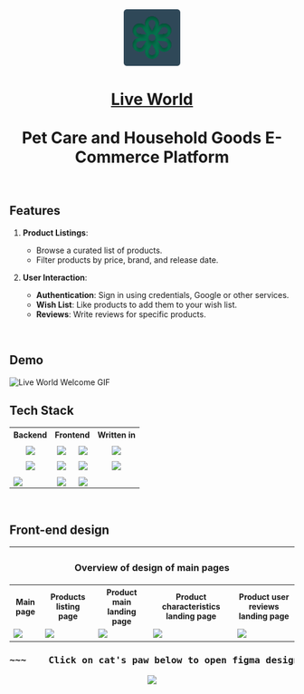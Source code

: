 <!--HOW TO WRITE COOL README FILE TUTORIAL https://www.freecodecamp.org/news/how-to-write-a-good-readme-file/-->
<div align="center" style="display: flex; flex-direction: column;">
  <a href='https://github.com/bbuukk/gra'><img src="front/public/logo.svg" width="100"></a>
</div>

<h1 align="center">
  <div >
<span > <a href="https://zhyvyisvit.shop/">Live World</a> </span>
  </div>
  <br>
<span align="center">Pet Care and Household Goods E-Commerce Platform</span>
</h3>

<!-- add link to website -->

<br>
<h2>Features</h2>

1. **Product Listings**:

   - Browse a curated list of products.
   - Filter products by price, brand, and release date.

2. **User Interaction**:
   - **Authentication**: Sign in using credentials, Google or other services.
   - **Wish List**: Like products to add them to your wish list.
   - **Reviews**: Write reviews for specific products.

<br>
<h2 >Demo</h2>

![Live World Welcome GIF](.github/images/live_world_welcome_demo.gif)

<!--
<br>
<h2>Upcoming Features</h2>

1. **Product Listings**:
   - Browse a curated list of products.
   - Filter products by price, brand, and release date.

2. **User Interaction**:
   - **Authentication**: Sign in using credentials, Google or other services.
   - **Wish List**: Like products to add them to your wish list.
   - **Reviews**: Write reviews for specific products.
-->

<h2>Tech Stack</h2>

<table align="center">
  <tr>
    <th>Backend</th>
    <th colspan=2>Frontend</th>    
    <th>Written in</th>
  </tr>
  <tr>
    <td align="center"><a href='https://www.mongodb.com/'><img width="100%" src='https://img.shields.io/badge/MongoDB-%234ea94b.svg?style=for-the-badge&logo=mongodb&logoColor=white' align='middle'></a></td>
    <td align="center"><a href='https://reactjs.org/'><img width="100%" src='https://img.shields.io/badge/react-%2320232a.svg?style=for-the-badge&logo=react&logoColor=%2361DAFB' align='middle'></a></td>
    <td align="center"><a href='https://getbootstrap.com/'><img width="100%" src='https://img.shields.io/badge/bootstrap-%238511FA.svg?style=for-the-badge&logo=bootstrap&logoColor=white' align='middle'></a></td>
    <td align="center"><a href='https://www.javascript.com/'><img width="100%" src='https://img.shields.io/badge/javascript-%23323330.svg?style=for-the-badge&logo=javascript&logoColor=%23F7DF1E' align='middle'></a></td>
  </tr>
  <tr>
    <td align="center"><a href='https://expressjs.com/'><img width="100%" src='https://img.shields.io/badge/express.js-%23404d59.svg?style=for-the-badge&logo=express&logoColor=%2361DAFB' align='middle'></a></td>
    <td align="center"><a href='https://nextjs.org/'><img width="100%" src='https://img.shields.io/badge/Next-black?style=for-the-badge&logo=next.js&logoColor=white' align='middle'></a></td>
    <td align="center"><a href='https://mui.com/'><img width="100%" src='https://img.shields.io/badge/MUI-%230081CB.svg?style=for-the-badge&logo=mui&logoColor=white' align='middle'></a></td>
        <td align="center"><a href='https://www.typescriptlang.org/'><img width="100%" src='https://img.shields.io/badge/typescript-%23007ACC.svg?style=for-the-badge&logo=typescript&logoColor=white' align='middle'></a></td>
  </tr>
  <tr>
    <td ><a href='https://nodejs.org/'><img width="100%" src='https://img.shields.io/badge/node.js-6DA55F?style=for-the-badge&logo=node.js&logoColor=white' align='middle'></a></td>
    <td align="center"><a href='https://redux.js.org/'><img width="100%" src='https://img.shields.io/badge/redux-%23593d88.svg?style=for-the-badge&logo=redux&logoColor=white' align='middle'></a></td>
    <td align="center"><a href='https://sass-lang.com/'><img width="100%" src='https://img.shields.io/badge/SASS-hotpink.svg?style=for-the-badge&logo=SASS&logoColor=white' align='middle'></a></td>
    <td></td>
  </tr>
</table>

<br>
<h2>Front-end design</h2>

<table align="center">
  <tr><th colspan=5><h3>Overview of design of main pages</h3>
</th></tr>
  <tr>
    <th>Main page</th>
    <th>Products listing page </th>
    <th>Product main landing page</th>
    <th>Product characteristics landing page</th>
    <th>Product user reviews landing page</th>
  </tr>
  <tr>
    <td align="left"><img src='https://drive.google.com/uc?export=view&id=1vQS8_tzszhvZEoajYZG1xkhfpVMnjIMG'></td>
    <td><img src='https://drive.google.com/uc?export=view&id=1jU5C3KS_1HYN65hVgI4tPys9NmtPunzM'></td>
    <td><img src='https://drive.google.com/uc?export=view&id=1ihprkU9GjmtWB8fO9u-x2jeUBm6qnthk'></td>
    <td><img src='https://drive.google.com/uc?export=view&id=1LNlfi1CUuQAvPBE9axYnPBtaZx7Th-r9'></td>
    <td><img src='https://drive.google.com/uc?export=view&id=1Um9TL0r18UKDxo2Nhk9jlIgTr_pnjZsi'></td>
  </tr>
</table>

<div align="center">
<h3><pre>~~~    Click on cat's paw below to open figma design project     ~~~</pre></h3>
<a href='https://www.figma.com/file/Qb3fKAMJmdfCwmsXd3jcSD/Live-world?type=design&node-id=0%3A1&mode=design&t=qYGwGJ9NwCYA879K-1'><img width="20%" src='https://media0.giphy.com/media/Sv9lsehLQ6QLbObc6A/giphy.gif?cid=6c09b952yao356fh0sfkcasxya4l5vpfnpexzybik3ssmewz&ep=v1_internal_gif_by_id&rid=giphy.gif&ct=s'></a>
<!--<h3><pre>~~~~~~~~~~~~~~~~           to open figma design project           ~~~~~~~~~~~~~~~~</pre></h3>-->
</div>

<!--<h2>Helpful Links</h2>-->

<!--


    What your application does,
    Why you used the technologies you used,
    Some of the challenges you faced and features you hope to implement in the future.
    What was your motivation?

        I am builing it as my PET-project to start my career and also because it's a lot of fun.

    Why did you build this project?

        I just wanted to create something, that can hava practical application in the real world.
        E-commerce webstite is exacty what is described by 'real'.

    What problem does it solve?

        It just gives clients real comfortability in shopping products they need.
        They can search by input or by category, see detailed description of the product, price, etc.
        Customers can order everything they need in the blick of an eye.

    What did you learn?

        I learned a lot making this website. When i just started i didn't even know html properly.
        Now I have significant knowledge in MERN stack, using no-sql mongoDb, using node.js and express.js creating back-end server and using react for front-end.
        I also have practiced a lot with bootstrap, sass and mui library.

    What makes your project stand out?
    If your project has a lot of features, consider adding a "Features" section and listing them here.

    Cute looking site, but with functionality of a real shop
-->
